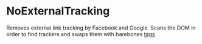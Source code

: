 # NoExternalTracking
Removes external link tracking by Facebook and Google.
Scans the DOM in order to find trackers and swaps them with barebones <a href> tags
